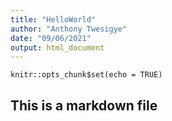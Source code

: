 ```yaml
---
title: "HelloWorld"
author: "Anthony Twesigye"
date: "09/06/2021"
output: html_document
---
```


```{r setup, include=FALSE}
knitr::opts_chunk$set(echo = TRUE)
```

## This is a markdown file

